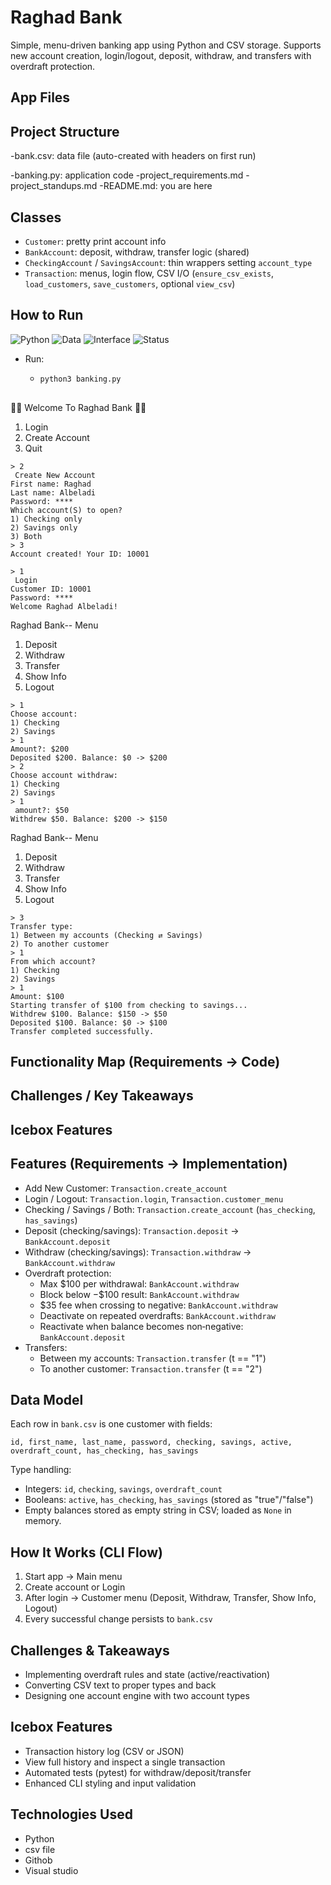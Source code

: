 # Raghad Bank
Simple, menu-driven banking app using Python and CSV storage. Supports new account creation, login/logout, deposit, withdraw, and transfers with overdraft protection.

## App Files 
## Project Structure
-bank.csv: data file (auto-created with headers on first run)

-banking.py: application code
-project_requirements.md
-project_standups.md
-README.md: you are here

## Classes
- `Customer`: pretty print account info
- `BankAccount`: deposit, withdraw, transfer logic (shared)
- `CheckingAccount` / `SavingsAccount`: thin wrappers setting `account_type`
- `Transaction`: menus, login flow, CSV I/O (`ensure_csv_exists`, `load_customers`, `save_customers`, optional `view_csv`)

## How to Run
![Python](https://img.shields.io/badge/Python-3.10%2B-blue)
![Data](https://img.shields.io/badge/Data-CSV-lightgrey)
![Interface](https://img.shields.io/badge/Interface-CLI-green)
![Status](https://img.shields.io/badge/Project-Banking_System-purple)
- Run:
  - ```bash
    python3 banking.py
 
🏦💸 Welcome To Raghad Bank 💸🏦
1) Login
2) Create Account
3) Quit
```
> 2
 Create New Account
First name: Raghad
Last name: Albeladi
Password: ****
Which account(S) to open?
1) Checking only
2) Savings only
3) Both
> 3
Account created! Your ID: 10001
```

```
> 1
 Login
Customer ID: 10001
Password: ****
Welcome Raghad Albeladi!
```

 Raghad Bank-- Menu 
1) Deposit
2) Withdraw
3) Transfer
4) Show Info
5) Logout
```
> 1
Choose account:
1) Checking
2) Savings
> 1
Amount?: $200
Deposited $200. Balance: $0 -> $200
> 2
Choose account withdraw:
1) Checking
2) Savings
> 1
 amount?: $50
Withdrew $50. Balance: $200 -> $150
```

 Raghad Bank-- Menu 
1) Deposit
2) Withdraw
3) Transfer
4) Show Info
5) Logout
```
> 3
Transfer type:
1) Between my accounts (Checking ⇄ Savings)
2) To another customer
> 1
From which account?
1) Checking
2) Savings
> 1
Amount: $100
Starting transfer of $100 from checking to savings...
Withdrew $100. Balance: $150 -> $50
Deposited $100. Balance: $0 -> $100
Transfer completed successfully.
```



## Functionality Map (Requirements → Code)




## Challenges / Key Takeaways

## Icebox Features





## Features (Requirements → Implementation)
- Add New Customer: `Transaction.create_account`
- Login / Logout: `Transaction.login`, `Transaction.customer_menu`
- Checking / Savings / Both: `Transaction.create_account` (`has_checking`, `has_savings`)
- Deposit (checking/savings): `Transaction.deposit` → `BankAccount.deposit`
- Withdraw (checking/savings): `Transaction.withdraw` → `BankAccount.withdraw`
- Overdraft protection:
  - Max $100 per withdrawal: `BankAccount.withdraw`
  - Block below −$100 result: `BankAccount.withdraw`
  - $35 fee when crossing to negative: `BankAccount.withdraw`
  - Deactivate on repeated overdrafts: `BankAccount.withdraw`
  - Reactivate when balance becomes non‑negative: `BankAccount.deposit`
- Transfers:
  - Between my accounts: `Transaction.transfer` (t == "1")
  - To another customer: `Transaction.transfer` (t == "2")

## Data Model

Each row in `bank.csv` is one customer with fields:

```text
id, first_name, last_name, password, checking, savings, active, overdraft_count, has_checking, has_savings
```

Type handling:
- Integers: `id`, `checking`, `savings`, `overdraft_count`
- Booleans: `active`, `has_checking`, `has_savings` (stored as "true"/"false")
- Empty balances stored as empty string in CSV; loaded as `None` in memory.


## How It Works (CLI Flow)

1) Start app → Main menu
2) Create account or Login
3) After login → Customer menu (Deposit, Withdraw, Transfer, Show Info, Logout)
4) Every successful change persists to `bank.csv`

## Challenges & Takeaways

- Implementing overdraft rules and state (active/reactivation)
- Converting CSV text to proper types and back
- Designing one account engine with two account types

## Icebox Features

- Transaction history log (CSV or JSON)
- View full history and inspect a single transaction
- Automated tests (pytest) for withdraw/deposit/transfer
- Enhanced CLI styling and input validation

## Technologies Used
- Python
- csv file
- Githob
- Visual studio
